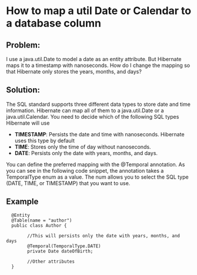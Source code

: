 <h1>How to map a util Date or Calendar to a database column</h1>
<h2>Problem:</h2>
<p >I use a java.util.Date to model a date as an entity attribute. But Hibernate
maps it to a timestamp with nanoseconds. How do I change the mapping so that
Hibernate only stores the years, months, and days?</p>
<h2 >Solution:</h2>
<p>
    The SQL standard supports three different data types to store date and time
information. Hibernate can map all of them to a java.util.Date or a
java.util.Calendar. You need to decide which of the following SQL
types Hibernate will use
</p>
<ul>
    <li>
    <strong>TIMESTAMP</strong>: Persists the date and time with nanoseconds. Hibernate uses this type by default
    </li>
    <li>
    <strong >TIME</strong>: Stores only the time of day without nanoseconds.
    </li>
    <li>
    <strong >DATE</strong>: Persists only the date with years, months, and days.
    </li>
</ul>
<p>
    You can define the preferred mapping with the @Temporal annotation. As you can see in the following code snippet, the annotation takes a TemporalType
    enum as a value. The num allows you to select the SQL type (DATE, TIME, or TIMESTAMP) that you want to use.
</p>
<h2 >Example</h2>

```
  @Entity
  @Table(name = "author")
  public class Author {
        
        //This will persists only the date with years, months, and days
        @Temporal(TemporalType.DATE)
        private Date dateOfBirth;

        //Other attributes
  }

```